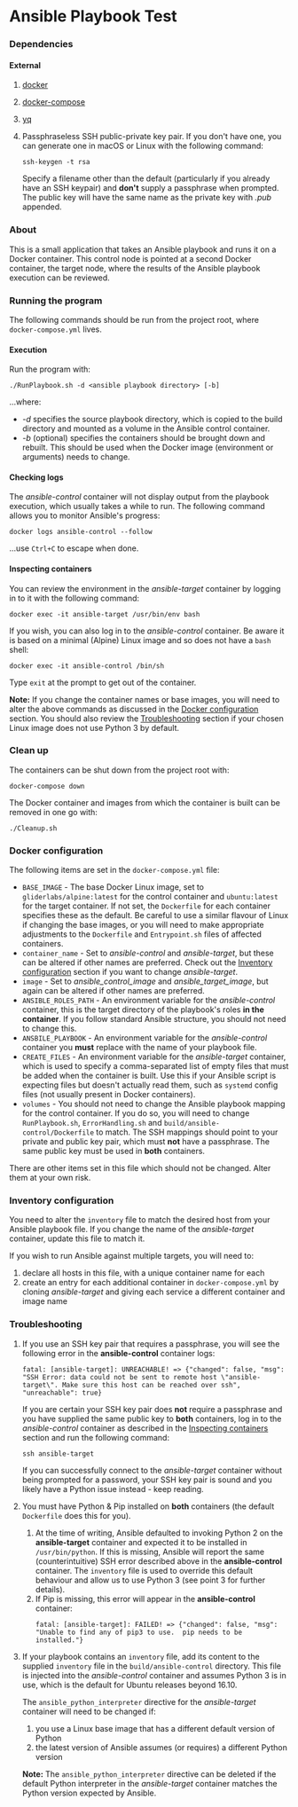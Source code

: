 # Ansible Playbook Test

### Dependencies
#### External
1. [docker](https://docs.docker.com)
2. [docker-compose](https://docs.docker.com/compose/)
3. [yq](http://mikefarah.github.io/yq/)
4. Passphraseless SSH public-private key pair.  If you don't have one, you can
   generate one in macOS or Linux with the following command:
  
   ```
   ssh-keygen -t rsa
   ```
  
   Specify a filename other than the default (particularly if you already have
   an SSH keypair) and **don't** supply a passphrase when prompted.  The public
   key will have the same name as the private key with *.pub* appended.

### About
This is a small application that takes an Ansible playbook and runs it on a
Docker container.  This control node is pointed at a second Docker container,
the target node, where the results of the Ansible playbook execution can be
reviewed.

### Running the program
The following commands should be run from the project root, where
`docker-compose.yml` lives.

#### Execution
Run the program with:

```
./RunPlaybook.sh -d <ansible playbook directory> [-b]
```

...where:
 
* *-d* specifies the source playbook directory, which is copied to the build
  directory and mounted as a volume in the Ansible control container.
* *-b* (optional) specifies the containers should be brought down and rebuilt.
  This should be used when the Docker image (environment or arguments) needs to
  change.

#### Checking logs  
The *ansible-control* container will not display output from the playbook
execution, which usually takes a while to run.  The following command allows you
to monitor Ansible's progress:

```
docker logs ansible-control --follow
```

...use `Ctrl+C` to escape when done.

#### Inspecting containers
You can review the environment in the *ansible-target* container by logging in
to it with the following command:

```
docker exec -it ansible-target /usr/bin/env bash
```

If you wish, you can also log in to the *ansible-control* container.  Be aware
it is based on a minimal (Alpine) Linux image and so does not have a `bash`
shell:

```
docker exec -it ansible-control /bin/sh
```

Type `exit` at the prompt to get out of the container.

**Note:** If you change the container names or base images, you will need to
alter the above commands as discussed in the [Docker
configuration](#docker-configuration) section.  You should also review the
[Troubleshooting](#troubleshooting) section if your chosen Linux image does not
use Python 3 by default.

### Clean up
The containers can be shut down from the project root with:

```
docker-compose down
```

The Docker container and images from which the container is built can be removed
in one go with:

```
./Cleanup.sh
```

### Docker configuration
The following items are set in the `docker-compose.yml` file:

* `BASE_IMAGE` - The base Docker Linux image, set to `gliderlabs/alpine:latest`
  for the control container and `ubuntu:latest` for the target container.  If
  not set, the `Dockerfile` for each container specifies these as the default.
  Be careful to use a similar flavour of Linux if changing the base images, or
  you will need to make appropriate adjustments to the `Dockerfile` and
  `Entrypoint.sh` files of affected containers.
* `container_name` - Set to *ansible-control* and *ansible-target*, but these
  can be altered if other names are preferred.  Check out the [Inventory
  configuration](#inventory-configuration) section if you want to change
  *ansible-target*.
* `image` - Set to *ansible_control_image* and *ansible_target_image*, but again
  can be altered if other names are preferred.
* `ANSIBLE_ROLES_PATH` - An environment variable for the *ansible-control*
  container, this is the target directory of the playbook's roles **in the
  container**.  If you follow standard Ansible structure, you should not need to
  change this.
* `ANSBILE_PLAYBOOK` - An environment variable for the *ansible-control*
  container you **must** replace with the name of your playbook file.
* `CREATE_FILES` - An environment variable for the *ansible-target* container,
  which is used to specify a comma-separated list of empty files that must be
  added when the container is built.  Use this if your Ansible script is
  expecting files but doesn't actually read them, such as `systemd` config files
  (not usually present in Docker containers).
* `volumes` - You should not need to change the Ansible playbook mapping for the
  control container.  If you do so, you will need to change `RunPlaybook.sh`,
  `ErrorHandling.sh` and `build/ansible-control/Dockerfile` to match.  The SSH
  mappings should point to your private and public key pair, which must **not**
  have a passphrase.  The same public key must be used in **both** containers.

There are other items set in this file which should not be changed.  Alter them
at your own risk.

### Inventory configuration
You need to alter the `inventory` file to match the desired host from your
Ansible playbook file.  If you change the name of the *ansible-target*
container, update this file to match it.
  
If you wish to run Ansible against multiple targets, you will need to:
1. declare all hosts in this file, with a unique container name for each
2. create an entry for each additional container in `docker-compose.yml` by
   cloning *ansible-target* and giving each service a different container and
   image name

### Troubleshooting
1. If you use an SSH key pair that requires a passphrase, you will see the
   following error in the **ansible-control** container logs:
   ```
   fatal: [ansible-target]: UNREACHABLE! => {"changed": false, "msg": "SSH Error: data could not be sent to remote host \"ansible-target\". Make sure this host can be reached over ssh", "unreachable": true}
   ```
   If you are certain your SSH key pair does **not** require a passphrase and
   you have supplied the same public key to **both** containers, log in
   to the *ansible-control* container as described in the [Inspecting
   containers](#inspecting-containers) section and run the following command:
   ```
   ssh ansible-target
   ```
   If you can successfully connect to the *ansible-target* container without
   being prompted for a password, your SSH key pair is sound and you likely have
   a Python issue instead - keep reading.
2. You must have Python & Pip installed on **both** containers (the default
   `Dockerfile` does this for you).
    1. At the time of writing, Ansible defaulted to invoking Python 2 on the
       **ansible-target** container and expected
       it to be installed in `/usr/bin/python`.  If this is missing, Ansible
       will report the same (counterintuitive) SSH error described above in the
       **ansible-control** container.  The `inventory` file is used to override
       this default behaviour and allow us to use Python 3 (see point 3 for
       further details).
    2. If Pip is missing, this error will appear in the **ansible-control**
       container:
       ```
       fatal: [ansible-target]: FAILED! => {"changed": false, "msg": "Unable to find any of pip3 to use.  pip needs to be installed."}
       ```
3. If your playbook contains an `inventory` file, add its content to the
   supplied `inventory` file in the `build/ansible-control` directory. This file
   is injected into the *ansible-control* container and assumes Python 3 is in
   use, which is the default for Ubuntu releases beyond 16.10.
   
   The `ansible_python_interpreter` directive for the *ansible-target* container
   will need to be changed if:
    1. you use a Linux base image that has a different default version of
       Python
    2. the latest version of Ansible assumes (or requires) a different Python
       version
      
   **Note:**  The `ansible_python_interpreter` directive can be deleted if the
   default Python interpreter in the *ansible-target* container matches the
   Python version expected by Ansible.
 
